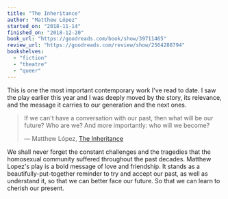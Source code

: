 ```yaml
---
title: "The Inheritance"
author: "Matthew López"
started_on: "2018-11-14"
finished_on: "2018-12-20"
book_url: "https://goodreads.com/book/show/39711465"
review_url: "https://goodreads.com/review/show/2564288794"
bookshelves:
  - "fiction"
  - "theatre"
  - "queer"
---
```


This is one the most important contemporary work I've read to date. I saw the play earlier this year
and I was deeply moved by the story, its relevance, and the message it carries to our generation and
the next ones.

> If we can't have a conversation with our past, then what will be our future? Who are we? And more
> importantly: who will we become?
>
> — Matthew López, [The Inheritance](https://goodreads.com/book/show/38600016-the-inheritance)

We shall never forget the constant challenges and the tragedies that the homosexual community
suffered throughout the past decades. Matthew Lopez's play is a bold message of love and friendship.
It stands as a beautifully-put-together reminder to try and accept our past, as well as understand
it, so that we can better face our future. So that we can learn to cherish our present.
